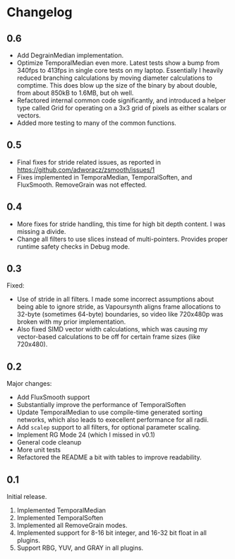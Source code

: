 # Changelog

## 0.6
* Add DegrainMedian implementation.
* Optimize TemporalMedian even more. Latest tests show a bump from 340fps to 413fps in 
  single core tests on my laptop. Essentially I heavily reduced branching calculations by
  moving diameter calculations to comptime. This does blow up the size of the binary by about double,
  from about 850kB to 1.6MB, but oh well.
* Refactored internal common code significantly, and introduced a helper type called Grid for operating on a 3x3
  grid of pixels as either scalars or vectors.
* Added more testing to many of the common functions.

## 0.5
* Final fixes for stride related issues, as reported in https://github.com/adworacz/zsmooth/issues/1
* Fixes implemented in TemporaMedian, TemporalSoften, and FluxSmooth. RemoveGrain was not effected.

## 0.4
* More fixes for stride handling, this time for high bit depth content. I was missing a divide.
* Change all filters to use slices instead of multi-pointers. Provides proper runtime safety checks in Debug mode.

## 0.3
Fixed:
* Use of stride in all filters. I made some incorrect assumptions about being able to ignore stride,
  as Vapoursynth aligns frame allocations to 32-byte (sometimes 64-byte) boundaries, so video like 720x480p was
  broken with my prior implementation.
* Also fixed SIMD vector width calculations, which was causing my vector-based calculations to be off for certain frame
  sizes (like 720x480).

## 0.2
Major changes:
* Add FluxSmooth support
* Substantially improve the performance of TemporalSoften
* Update TemporalMedian to use compile-time generated sorting networks,
  which also leads to execellent performance for all radii.
* Add `scalep` support to all filters, for optional parameter scaling.
* Implement RG Mode 24 (which I missed in v0.1)
* General code cleanup
* More unit tests
* Refactored the README a bit with tables to improve readability.

## 0.1
Initial release.

1. Implemented TemporalMedian
1. Implemented TemporalSoften
1. Implemented all RemoveGrain modes.
1. Implemented support for 8-16 bit integer, and 16-32 bit float in all plugins.
1. Support RBG, YUV, and GRAY in all plugins.
